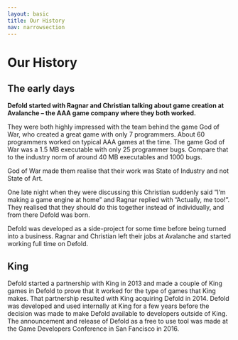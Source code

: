 ```yaml
---
layout: basic
title: Our History
nav: narrowsection
---
```


# Our History

## The early days

**Defold started with Ragnar and Christian talking about game creation at Avalanche – the AAA game company where they both worked.**

They were both highly impressed with the team behind the game God of War, who created a great game with only 7 programmers. About 60 programmers worked on typical AAA games at the time. The game God of War was a 1.5 MB executable with only 25 programmer bugs. Compare that to the industry norm of around 40 MB executables and 1000 bugs.

God of War made them realise that their work was State of Industry and not State of Art.

One late night when they were discussing this Christian suddenly said ”I’m making a game engine at home” and Ragnar replied with ”Actually, me too!”. They realised that they should do this together instead of individually, and from there Defold was born.

Defold was developed as a side-project for some time before being turned into a business. Ragnar and Christian left their jobs at Avalanche and started working full time on Defold.


## King

Defold started a partnership with King in 2013 and made a couple of King games in Defold to prove that it worked for the type of games that King makes. That partnership resulted with King acquiring Defold in 2014. Defold was developed and used internally at King for a few years before the decision was made to make Defold available to developers outside of King. The announcement and release of Defold as a free to use tool was made at the Game Developers Conference in San Fancisco in 2016.
